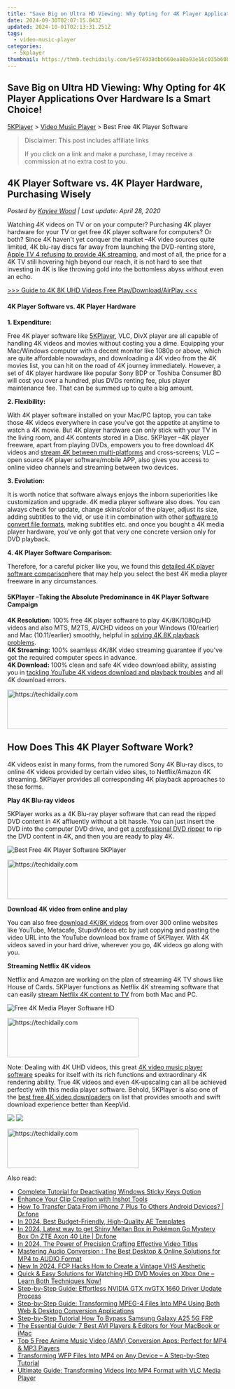 ```yaml
---
title: "Save Big on Ultra HD Viewing: Why Opting for 4K Player Applications Over Hardware Is a Smart Choice!"
date: 2024-09-30T02:07:15.843Z
updated: 2024-10-01T02:13:31.251Z
tags:
  - video-music-player
categories:
  - 5kplayer
thumbnail: https://thmb.techidaily.com/5e974938dbb660ea80a93e16c035b60b79b36010696a635f2d59959383d55084.jpg
---
```


## Save Big on Ultra HD Viewing: Why Opting for 4K Player Applications Over Hardware Is a Smart Choice!

[5KPlayer](https://tools.techidaily.com/5kplayer/products/) \> [Video Music Player](https://tools.techidaily.com/5kplayer/video-music-player/) \> Best Free 4K Player Software

>  Disclaimer: This post includes affiliate links
>
>  If you click on a link and make a purchase, I may receive a commission at no extra cost to you.
>

## 4K Player Software vs. 4K Player Hardware, Purchasing Wisely

 _Posted by [Kaylee Wood](https://www.quora.com/profile/Amanda-Hu-21) | Last update: April 28, 2020_

Watching 4K videos on TV or on your computer? Purchasing 4K player hardware for your TV or get free 4K player software for computers? Or both? Since 4K haven't yet conquer the market –4K video sources quite limited, 4K blu-ray discs far away from launching the DVD-renting store, [Apple TV 4 refusing to provide 4K streaming](https://tools.techidaily.com/5kplayer/airplay/), and most of all, the price for a 4K TV still hovering high beyond our reach, it is not hard to see that investing in 4K is like throwing gold into the bottomless abyss without even an echo. 

[\>>> Guide to 4K 8K UHD Videos Free Play/Download/AirPlay <<<](https://tools.techidaily.com/5kplayer/video-music-player/)

#### **4K Player Software vs. 4K Player Hardware**

**1\. Expenditure:** 

Free 4K player software like [5KPlayer](https://tools.techidaily.com/5kplayer/products/), VLC, DivX player are all capable of handling 4K videos and movies without costing you a dime. Equipping your Mac/Windows computer with a decent monitor like 1080p or above, which are quite affordable nowadays, and downloading a 4K video from the 4K movies list, you can hit on the road of 4K journey immediately. However, a set of 4K player hardware like popular Sony BDP or Toshiba Consumer BD will cost you over a hundred, plus DVDs renting fee, plus player maintenance fee. That can be summed up to quite a big amount.

**2\. Flexibility:** 

With 4K player software installed on your Mac/PC laptop, you can take those 4K videos everywhere in case you've got the appetite at anytime to watch a 4K movie. But 4K player hardware can only stick with your TV in the living room, and 4K contents stored in a Disc. 5KPlayer –4K player freeware, apart from playing DVDs, empowers you to free download 4K videos and [stream 4K between multi-platforms](https://tools.techidaily.com/5kplayer/airplay/) and cross-screens; VLC –open source 4K player software/mobile APP, also gives you access to online video channels and streaming between two devices. 

**3\. Evolution:** 

It is worth notice that software always enjoys the inborn superiorities like customization and upgrade. 4K media player software also does. You can always check for update, change skins/color of the player, adjust its size, adding subtitles to the vid, or use it in combination with other [software to convert file formats](https://tools.techidaily.com/5kplayer/products/), making subtitles etc. and once you bought a 4K media player hardware, you've only got that very one concrete version only for DVD playback. 

**4\. 4K Player Software Comparison:**

Therefore, for a careful picker like you, we found this [detailed 4K player software comparison](https://tools.techidaily.com/macxdvd/products/)here that may help you select the best 4K media player freeware in any circumstances. 

#### **5KPlayer –Taking the Absolute Predominance in 4K Player Software Campaign**

**4K Resolution:** 100% free 4K player software to play 4K/8K/1080p/HD videos and also MTS, M2TS, AVCHD videos on your Windows (10/earlier) and Mac (10.11/earlier) smoothly, helpful in [solving 4K 8K playback problems](https://tools.techidaily.com/5kplayer/video-music-player/).  
**4K Streaming:** 100% seamless 4K/8K video streaming guarantee if you've got the required computer specs in advance.   
**4K Download:** 100% clean and safe 4K video download ability, assisting you in [tackling YouTube 4K videos download and playback troubles](https://tools.techidaily.com/5kplayer/youtube-download/) and all 4K download errors.

<!-- affiliate ads begin -->
<a href="https://appsumo.8odi.net/c/5597632/2082533/7443" target="_top" id="2082533">
  <img src="//a.impactradius-go.com/display-ad/7443-2082533" border="0" alt="https://techidaily.com" width="728" height="90"/>
</a>
<img height="0" width="0" src="https://appsumo.8odi.net/i/5597632/2082533/7443" style="position:absolute;visibility:hidden;" border="0" />
<!-- affiliate ads end -->

## How Does This 4K Player Software Work?

4K videos exist in many forms, from the rumored Sony 4K Blu-ray discs, to online 4K videos provided by certain video sites, to Netflix/Amazon 4K streaming. 5KPlayer provides all corresponding 4K playback approaches to these forms. 

**Play 4K Blu-ray videos**

5KPlayer works as a 4K Blu-ray player software that can read the ripped DVD content in 4K affluently without a bit hassle. You can just insert the DVD into the computer DVD drive, and get [a professional DVD ripper](https://tools.techidaily.com/5kplayer/products/) to rip the DVD content in 4K, and then you are ready to play 4K. 

![Best Free 4K Player Software 5KPlayer](https://www.5kplayer.com/video-music-player/img/youtube-0119-01.png) 

<!-- affiliate ads begin -->
<a href="https://appsumo.8odi.net/c/5597632/2151871/7443" target="_top" id="2151871">
  <img src="//a.impactradius-go.com/display-ad/7443-2151871" border="0" alt="https://techidaily.com" width="600" height="90"/>
</a>
<img height="0" width="0" src="https://appsumo.8odi.net/i/5597632/2151871/7443" style="position:absolute;visibility:hidden;" border="0" />
<!-- affiliate ads end -->

**Download 4K video from online and play**

You can also free [download 4K/8K videos](https://tools.techidaily.com/5kplayer/youtube-download/) from over 300 online websites like YouTube, Metacafe, StupidVideos etc by just copying and pasting the video URL into the YouTube download box frame of 5KPlayer. With 4K videos saved in your hard drive, wherever you go, 4K videos go along with you. 

**Streaming Netflix 4K videos**

Netflix and Amazon are working on the plan of streaming 4K TV shows like House of Cards. 5KPlayer functions as Netflix 4K streaming software that can easily [stream Netflix 4K content to TV](https://tools.techidaily.com/5kplayer/airplay/) from both Mac and PC. 

![Free 4K Media Player Software HD](https://www.5kplayer.com/video-music-player/img/free-4k-video-player-02.jpg) 

<!-- affiliate ads begin -->
<a href="https://review-au.sjv.io/c/5597632/2098704/14409" target="_top" id="2098704">
  <img src="//a.impactradius-go.com/display-ad/14409-2098704" border="0" alt="https://techidaily.com" width="300" height="90"/>
</a>
<img height="0" width="0" src="https://review-au.sjv.io/i/5597632/2098704/14409" style="position:absolute;visibility:hidden;" border="0" />
<!-- affiliate ads end -->

Note: Dealing with 4K UHD videos, this great [4K video music player software](https://tools.techidaily.com/5kplayer/video-music-player/) speaks for itself with its rich functions and extraordinary 4K rendering ability. True 4K videos and even 4K-upscaling can all be achieved perfectly with this media player software. Behold, 5KPlayer is also one of the [best free 4K video downloaders](https://tools.techidaily.com/5kplayer/youtube-download/) on list that provides smooth and swift download experience better than KeepVid. 

[![](https://www.5kplayer.com/video-music-player/../button/freedownwhitewin.png)](https://tools.techidaily.com/5kplayer/products/) [![](https://www.5kplayer.com/video-music-player/../button/freedownbackmac.png)](https://tools.techidaily.com/5kplayer/products/)

<!-- affiliate ads begin -->
<a href="https://aligracehair.sjv.io/c/5597632/1997630/19272" target="_top" id="1997630">
  <img src="//a.impactradius-go.com/display-ad/19272-1997630" border="0" alt="https://techidaily.com" width="300" height="90"/>
</a>
<img height="0" width="0" src="https://aligracehair.sjv.io/i/5597632/1997630/19272" style="position:absolute;visibility:hidden;" border="0" />
<!-- affiliate ads end -->

<ins class="adsbygoogle"
     style="display:block"
     data-ad-format="autorelaxed"
     data-ad-client="ca-pub-7571918770474297"
     data-ad-slot="1223367746"></ins>

<ins class="adsbygoogle"
     style="display:block"
     data-ad-client="ca-pub-7571918770474297"
     data-ad-slot="8358498916"
     data-ad-format="auto"
     data-full-width-responsive="true"></ins>

<span class="atpl-alsoreadstyle">Also read:</span>
<div><ul>
<li><a href="https://techtrends.techidaily.com/complete-tutorial-for-deactivating-windows-sticky-keys-option/"><u>Complete Tutorial for Deactivating Windows Sticky Keys Option</u></a></li>
<li><a href="https://fox-blue.techidaily.com/enhance-your-clip-creation-with-inshot-tools/"><u>Enhance Your Clip Creation with Inshot Tools</u></a></li>
<li><a href="https://review-topics.techidaily.com/how-to-transfer-data-from-iphone-7-plus-to-others-android-devices-drfone-by-drfone-transfer-data-from-ios-transfer-data-from-ios/"><u>How To Transfer Data From iPhone 7 Plus To Others Android Devices? | Dr.fone</u></a></li>
<li><a href="https://extra-resources.techidaily.com/in-2024-best-budget-friendly-high-quality-ae-templates/"><u>In 2024, Best Budget-Friendly, High-Quality AE Templates</u></a></li>
<li><a href="https://android-pokemon-go.techidaily.com/in-2024-latest-way-to-get-shiny-meltan-box-in-pokemon-go-mystery-box-on-zte-axon-40-lite-drfone-by-drfone-virtual-android/"><u>In 2024, Latest way to get Shiny Meltan Box in Pokémon Go Mystery Box On ZTE Axon 40 Lite | Dr.fone</u></a></li>
<li><a href="https://youtube-stream.techidaily.com/in-2024-the-power-of-precision-crafting-effective-video-titles/"><u>In 2024, The Power of Precision Crafting Effective Video Titles</u></a></li>
<li><a href="https://media-tips.techidaily.com/mastering-audio-conversion-the-best-desktop-and-online-solutions-for-mp4-to-audio-format/"><u>Mastering Audio Conversion : The Best Desktop & Online Solutions for MP4 to AUDIO Format</u></a></li>
<li><a href="https://video-content-creator.techidaily.com/new-in-2024-fcp-hacks-how-to-create-a-vintage-vhs-aesthetic/"><u>New In 2024, FCP Hacks How to Create a Vintage VHS Aesthetic</u></a></li>
<li><a href="https://media-tips.techidaily.com/1723620224415-quick-and-easy-solutions-for-watching-hd-dvd-movies-on-xbox-one-learn-both-techniques-now/"><u>Quick & Easy Solutions for Watching HD DVD Movies on Xbox One – Learn Both Techniques Now!</u></a></li>
<li><a href="https://win-dash.techidaily.com/step-by-step-guide-effortless-nvidia-gtx-nvgtx-1660-driver-update-process/"><u>Step-by-Step Guide: Effortless NVIDIA GTX nvGTX 1660 Driver Update Process</u></a></li>
<li><a href="https://media-tips.techidaily.com/step-by-step-guide-transforming-mpeg-4-files-into-mp4-using-both-web-and-desktop-conversion-applications/"><u>Step-by-Step Guide: Transforming MPEG-4 Files Into MP4 Using Both Web & Desktop Conversion Applications</u></a></li>
<li><a href="https://bypass-frp.techidaily.com/step-by-step-tutorial-how-to-bypass-samsung-galaxy-a25-5g-frp-by-drfone-android/"><u>Step-by-Step Tutorial How To Bypass Samsung Galaxy A25 5G FRP</u></a></li>
<li><a href="https://media-tips.techidaily.com/the-essential-guide-7-best-avi-players-and-editors-for-your-macbook-or-imac/"><u>The Essential Guide: 7 Best AVI Players & Editors for Your MacBook or iMac</u></a></li>
<li><a href="https://media-tips.techidaily.com/top-5-free-anime-music-video-amv-conversion-apps-perfect-for-mp4-and-mp3-players/"><u>Top 5 Free Anime Music Video (AMV) Conversion Apps: Perfect for MP4 & MP3 Players</u></a></li>
<li><a href="https://media-tips.techidaily.com/transforming-wfp-files-into-mp4-on-any-device-a-step-by-step-tutorial/"><u>Transforming WFP Files Into MP4 on Any Device – A Step-by-Step Tutorial</u></a></li>
<li><a href="https://media-tips.techidaily.com/ultimate-guide-transforming-videos-into-mp4-format-with-vlc-media-player/"><u>Ultimate Guide: Transforming Videos Into MP4 Format with VLC Media Player</u></a></li>
</ul></div>

